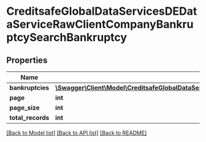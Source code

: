 # CreditsafeGlobalDataServicesDEDataServiceRawClientCompanyBankruptcySearchBankruptcy

## Properties
Name | Type | Description | Notes
------------ | ------------- | ------------- | -------------
**bankruptcies** | [**\Swagger\Client\Model\CreditsafeGlobalDataServicesDEDataServiceRawClientCompanyBankruptcySearchBankruptcy[]**](CreditsafeGlobalDataServicesDEDataServiceRawClientCompanyBankruptcySearchBankruptcy.md) |  | [optional] 
**page** | **int** |  | [optional] 
**page_size** | **int** |  | [optional] 
**total_records** | **int** |  | [optional] 

[[Back to Model list]](../../README.md#documentation-for-models) [[Back to API list]](../../README.md#documentation-for-api-endpoints) [[Back to README]](../../README.md)

